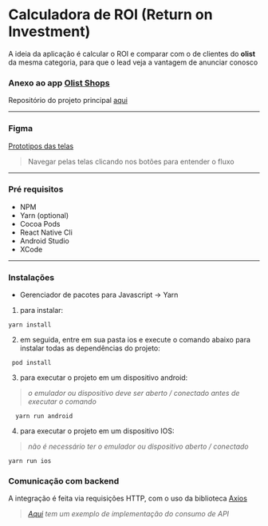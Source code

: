 # Calculadora de ROI (Return on Investment)

A ideia da aplicação é calcular o ROI e comparar com o de clientes do **olist** da mesma categoria, para que o lead veja a vantagem de anunciar conosco

### Anexo ao app [Olist Shops](https://www.olistshops.com)
Repositório do projeto principal [aqui](https://github.com/olist/shops-app)

------------
### Figma

[Prototipos das telas](https://www.figma.com/proto/jXGfMRoyTOH5fJRu37KPtE/Untitled?node-id=7%3A7&scaling=scale-down "Link do Figma com os prototipos de tela")
>Navegar pelas telas clicando nos botões para entender o fluxo

------------
### Pré requisitos
- NPM
- Yarn (optional)
- Cocoa Pods
- React Native Cli
- Android Studio
- XCode

------------
### Instalações
- Gerenciador de pacotes para Javascript -> Yarn
1. para instalar: 
```shell
yarn install
```
2. em seguida, entre em sua pasta ios e execute o comando abaixo para instalar todas as dependências do projeto:
```shell
 pod install
```
3. para executar o projeto em um dispositivo android: 
>*o emulador ou dispositivo deve ser aberto / conectado antes de executar o comando*
```shell
  yarn run android
  ```
4. para executar o projeto em um dispositivo IOS: 
>*não é necessário ter o emulador ou dispositivo aberto / conectado*
```shell
yarn run ios
```

### Comunicação com backend
A integração é feita via requisições HTTP, com o uso da biblioteca [Axios](https://www.npmjs.com/package/react-native-axios)
>*[Aqui](https://github.com/olist/shops-app/blob/master/src/services/api.ts) tem um exemplo de implementação do consumo de API*

